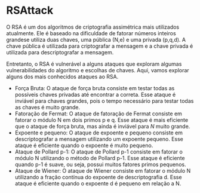 # RSAttack

O RSA é um dos algoritmos de criptografia assimétrica mais utilizados atualmente. Ele é baseado na dificuldade de fatorar números inteiros grandese utiliza duas chaves, uma pública (N,e) e uma privada (p,q,d). A chave pública é utilizada para criptografar a mensagem e a chave privada é utilizada para descriptografar a mensagem.

Entretanto, o RSA é vulnerável a alguns ataques que exploram algumas vulnerabilidades do algoritmo e escolhas de chaves. Aqui, vamos explorar alguns dos mais conhecidos ataques ao RSA.

- Força Bruta: O ataque de força bruta consiste em testar todas as possíveis chaves privadas até encontrar a correta. Esse ataque é inviável para chaves grandes, pois o tempo necessário para testar todas as chaves é muito grande.
- Fatoração de Fermat: O ataque de fatoração de Fermat consiste em fatorar o módulo N em dois primos p e q. Esse ataque é mais eficiente que o ataque de força bruta, mas ainda é inviável para $N$ muito grande.
- Expoente e pequeno: O ataque de expoente e pequeno consiste em descriptografar a mensagem utilizando um expoente pequeno. Esse ataque é eficiente quando o expoente é muito pequeno.
- Ataque de Pollard p-1: O ataque de Pollard p-1 consiste em fatorar o módulo N utilizando o método de Pollard p-1. Esse ataque é eficiente quando p-1 é suave, ou seja, possui muitos fatores primos pequenos.
- Ataque de Wiener: O ataque de Wiener consiste em fatorar o módulo N utilizando a fração contínua do expoente de descriptografia d. Esse ataque é eficiente quando o expoente d é pequeno em relação a N.
